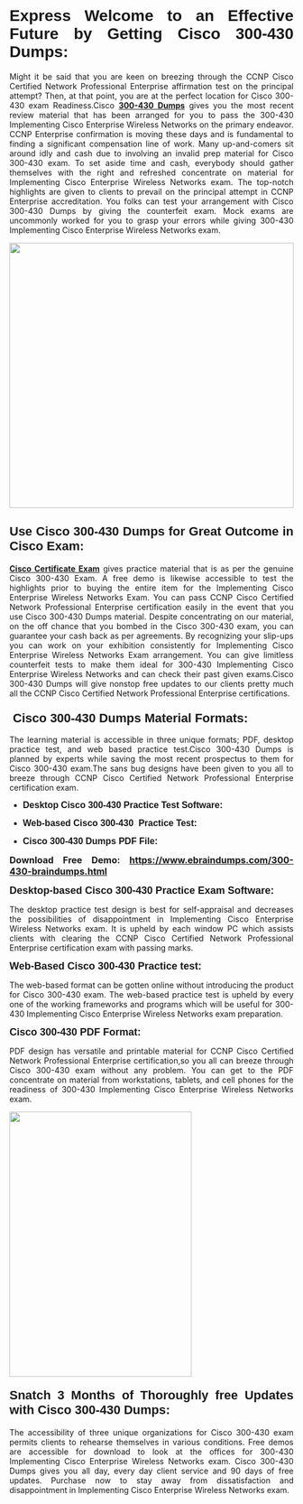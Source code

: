 <h1 dir="ltr" style="text-align: justify;"><span style="font-family:Verdana,Geneva,sans-serif;"><b>Express Welcome to an Effective Future by Getting Cisco 300-430 Dumps:</b></span></h1>

<p dir="ltr" style="text-align: justify;">Might it be said that you are keen on breezing through the CCNP Cisco Certified Network Professional Enterprise affirmation test on the principal attempt? Then, at that point, you are at the perfect location for Cisco 300-430 exam Readiness.Cisco <a href="https://www.ebraindumps.com/300-430-braindumps.html" target="_self"><strong>300-430 Dumps</strong></a> gives you the most recent review material that has been arranged for you to pass the 300-430 Implementing Cisco Enterprise Wireless Networks on the primary endeavor. CCNP Enterprise confirmation is moving these days and is fundamental to finding a significant compensation line of work. Many up-and-comers sit around idly and cash due to involving an invalid prep material for Cisco 300-430 exam. To set aside time and cash, everybody should gather themselves with the right and refreshed concentrate on material for Implementing Cisco Enterprise Wireless Networks exam. The top-notch highlights are given to clients to prevail on the principal attempt in CCNP Enterprise accreditation. You folks can test your arrangement with Cisco 300-430 Dumps by giving the counterfeit exam. Mock exams are uncommonly worked for you to grasp your errors while giving 300-430 Implementing Cisco Enterprise Wireless Networks exam.</p>

<p dir="ltr" style="text-align: justify;"><a href="https://www.ebraindumps.com/300-430-braindumps.html" target="_self"><img alt="" src="https://lh3.googleusercontent.com/pw/AMWts8Aj3tb-wF0OMpw147T1Bg9eAAj9fKo6ifFWMDCc6oU3qtU3KEqtRsEM2KRmm3UaDWRNIl4uKsuW21qaZWMz89XK1ad3jQX9oZiQAoJqInwJqRGpkLNoXMJEdtJjmgXii-lFlTr95P8IcS6Zx1e4FG44=w1098-h617-no?authuser=4" style="width: 100%; height: 470px;" /></a></p>

<h2 dir="ltr" style="text-align: justify;"><span style="font-size:22px;"><span style="font-family:Verdana,Geneva,sans-serif;"><strong>Use Cisco 300-430 Dumps for Great Outcome in Cisco Exam:</strong></span></span></h2>

<p dir="ltr" style="text-align: justify;"><a href="https://www.ebraindumps.com/ccnp-dumps.html" target="_self"><strong>Cisco Certificate Exam</strong></a> gives practice material that is as per the genuine Cisco 300-430 Exam. A free demo is likewise accessible to test the highlights prior to buying the entire item for the Implementing Cisco Enterprise Wireless Networks Exam. You can pass CCNP Cisco Certified Network Professional Enterprise certification easily in the event that you use Cisco 300-430 Dumps material. Despite concentrating on our material, on the off chance that you bombed in the Cisco 300-430 exam, you can guarantee your cash back as per agreements. By recognizing your slip-ups you can work on your exhibition consistently for Implementing Cisco Enterprise Wireless Networks Exam arrangement. You can give limitless counterfeit tests to make them ideal for 300-430 Implementing Cisco Enterprise Wireless Networks and can check their past given exams.Cisco 300-430 Dumps will give nonstop free updates to our clients pretty much all the CCNP Cisco Certified Network Professional Enterprise certifications.</p>

<h3 dir="ltr" style="text-align: justify;"><span style="font-size:22px;"><span style="font-family:Verdana,Geneva,sans-serif;"><strong> Cisco 300-430 Dumps Material Formats:</strong></span></span></h3>

<p dir="ltr" style="text-align: justify;">The learning material is accessible in three unique formats; PDF, desktop practice test, and web based practice test.Cisco 300-430 Dumps is planned by experts while saving the most recent prospectus to them for Cisco 300-430 exam.The sans bug designs have been given to you all to breeze through CCNP Cisco Certified Network Professional Enterprise certification exam.</p>

<ul dir="ltr">
	<li style="text-align: justify;"><span style="font-size:16px;"><span style="font-family:Verdana,Geneva,sans-serif;"><b>Desktop Cisco 300-430 Practice Test Software: </b></span></span></li>
	<li style="text-align: justify;">
	<p><span style="font-size:16px;"><span style="font-family:Verdana,Geneva,sans-serif;"><b id="docs-internal-guid-44b45a43-7fff-2325-b530-fbb6de77fdb4">Web-based Cisco 300-430  Practice Test:</b></span></span></p>
	</li>
	<li role="presentation" style="text-align: justify;"><span style="font-size:16px;"><span style="font-family:Verdana,Geneva,sans-serif;"><b id="docs-internal-guid-44b45a43-7fff-2325-b530-fbb6de77fdb4">Cisco 300-430 Dumps PDF File:</b> </span></span></li>
</ul>

<p dir="ltr" style="text-align: justify;"><span style="font-size:16px;"><strong>Download Free Demo: <a href="https://www.ebraindumps.com/300-430-braindumps.html" target="_self">https://www.ebraindumps.com/300-430-braindumps.html</a></strong></span></p>

<p dir="ltr" style="text-align: justify;"><span style="font-size:18px;"><span style="font-family:Verdana,Geneva,sans-serif;"><b id="docs-internal-guid-44b45a43-7fff-2325-b530-fbb6de77fdb4">Desktop-based </b><b>Cisco 300-430 Practice Exam Software:</b></span></span></p>

<p dir="ltr" style="text-align: justify;">The desktop practice test design is best for self-appraisal and decreases the possibilities of disappointment in Implementing Cisco Enterprise Wireless Networks exam. It is upheld by each window PC which assists clients with clearing the CCNP Cisco Certified Network Professional Enterprise certification exam with passing marks.</p>

<p dir="ltr" style="text-align: justify;"><span style="font-size:18px;"><span style="font-family:Verdana,Geneva,sans-serif;"><b>Web-Based Cisco 300-430 Practice test:</b></span></span></p>

<p dir="ltr" style="text-align: justify;">The web-based format can be gotten online without introducing the product for Cisco 300-430 exam. The web-based practice test is upheld by every one of the working frameworks and programs which will be useful for 300-430 Implementing Cisco Enterprise Wireless Networks exam preparation.</p>

<p dir="ltr" style="text-align: justify;"><span style="font-size:18px;"><span style="font-family:Verdana,Geneva,sans-serif;"><b>Cisco 300-430 PDF Format:</b></span></span></p>

<p dir="ltr" style="text-align: justify;">PDF design has versatile and printable material for CCNP Cisco Certified Network Professional Enterprise certification,so you all can breeze through Cisco 300-430 exam without any problem. You can get to the PDF concentrate on material from workstations, tablets, and cell phones for the readiness of 300-430 Implementing Cisco Enterprise Wireless Networks exam.</p>

<p dir="ltr" style="text-align: justify;"><a href="https://www.ebraindumps.com/300-430-braindumps.html" target="_self"><img alt="" src="https://lh3.googleusercontent.com/pw/AMWts8Cm0-aiB9xC_FPL6GMf_gRc8bGJDkUG0gzD_GNwF--xl3UqafByTFN8nh78SU7aGuHZFgFzPFfPw8DPYtpQLPn5Yzy7__RrfyR3tcnJW6pSf-MMu652cZxPK9fQfq2DRLK-vEhbQGsNVpaasFd-xlwx=w1179-h617-no?authuser=4" style="width: 80%; height: 470px;" /></a></p>

<h4 dir="ltr" style="text-align: justify;"><b><span style="font-size:22px;"><span style="font-family:Verdana,Geneva,sans-serif;">Snatch 3 Months of Thoroughly free Updates with Cisco 300-430 Dumps:</span></span></b></h4>

<p dir="ltr" style="text-align: justify;">The accessibility of three unique organizations for Cisco 300-430 exam permits clients to rehearse themselves in various conditions. Free demos are accessible for download to look at the offices for 300-430 Implementing Cisco Enterprise Wireless Networks exam. Cisco 300-430 Dumps gives you all day, every day client service and 90 days of free updates. Purchase now to stay away from dissatisfaction and disappointment in Implementing Cisco Enterprise Wireless Networks exam.</p>

<p style="text-align: justify;"> </p>
